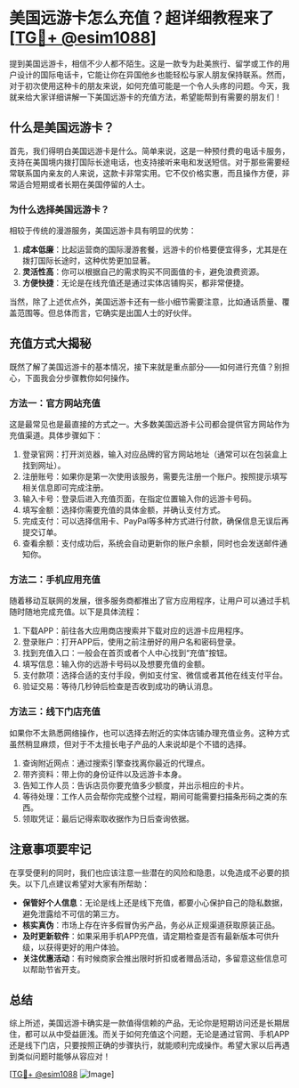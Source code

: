 # 美国远游卡怎么充值？超详细教程来了[[TG💪+ @esim1088](https://t.me/s/esim1088)]

提到美国远游卡，相信不少人都不陌生。这是一款专为赴美旅行、留学或工作的用户设计的国际电话卡，它能让你在异国他乡也能轻松与家人朋友保持联系。然而，对于初次使用这种卡的朋友来说，如何充值可能是一个令人头疼的问题。今天，我就来给大家详细讲解一下美国远游卡的充值方法，希望能帮到有需要的朋友们！

## 什么是美国远游卡？

首先，我们得明白美国远游卡是什么。简单来说，这是一种预付费的电话卡服务，支持在美国境内拨打国际长途电话，也支持接听来电和发送短信。对于那些需要经常联系国内亲友的人来说，这款卡非常实用。它不仅价格实惠，而且操作方便，非常适合短期或者长期在美国停留的人士。

### 为什么选择美国远游卡？

相较于传统的漫游服务，美国远游卡具有明显的优势：

1. **成本低廉**：比起运营商的国际漫游套餐，远游卡的价格要便宜得多，尤其是在拨打国际长途时，这种优势更加显著。
2. **灵活性高**：你可以根据自己的需求购买不同面值的卡，避免浪费资源。
3. **方便快捷**：无论是在线充值还是通过实体店铺购买，都非常便捷。

当然，除了上述优点外，美国远游卡还有一些小细节需要注意，比如通话质量、覆盖范围等。但总体而言，它确实是出国人士的好伙伴。

## 充值方式大揭秘

既然了解了美国远游卡的基本情况，接下来就是重点部分——如何进行充值？别担心，下面我会分步骤教你如何操作。

### 方法一：官方网站充值

这是最常见也是最直接的方式之一。大多数美国远游卡公司都会提供官方网站作为充值渠道。具体步骤如下：

1. 登录官网：打开浏览器，输入对应品牌的官方网站地址（通常可以在包装盒上找到网址）。
2. 注册账号：如果你是第一次使用该服务，需要先注册一个账户。按照提示填写相关信息即可完成注册。
3. 输入卡号：登录后进入充值页面，在指定位置输入你的远游卡号码。
4. 填写金额：选择你需要充值的具体金额，并确认支付方式。
5. 完成支付：可以选择信用卡、PayPal等多种方式进行付款，确保信息无误后再提交订单。
6. 查看余额：支付成功后，系统会自动更新你的账户余额，同时也会发送邮件通知你。

### 方法二：手机应用充值

随着移动互联网的发展，很多服务商都推出了官方应用程序，让用户可以通过手机随时随地完成充值。以下是具体流程：

1. 下载APP：前往各大应用商店搜索并下载对应的远游卡应用程序。
2. 登录账户：打开APP后，使用之前注册好的用户名和密码登录。
3. 找到充值入口：一般会在首页或者个人中心找到“充值”按钮。
4. 填写信息：输入你的远游卡号码以及想要充值的金额。
5. 支付款项：选择合适的支付手段，例如支付宝、微信或者其他在线支付平台。
6. 验证交易：等待几秒钟后检查是否收到成功的确认消息。

### 方法三：线下门店充值

如果你不太熟悉网络操作，也可以选择去附近的实体店铺办理充值业务。这种方式虽然稍显麻烦，但对于不太擅长电子产品的人来说却是个不错的选择。

1. 查询附近网点：通过搜索引擎查找离你最近的代理点。
2. 带齐资料：带上你的身份证件以及远游卡本身。
3. 告知工作人员：告诉店员你要充值多少额度，并出示相应的卡片。
4. 等待处理：工作人员会帮你完成整个过程，期间可能需要扫描条形码之类的东西。
5. 领取凭证：最后记得索取收据作为日后查询依据。

## 注意事项要牢记

在享受便利的同时，我们也应该注意一些潜在的风险和隐患，以免造成不必要的损失。以下几点建议希望对大家有所帮助：

- **保管好个人信息**：无论是线上还是线下充值，都要小心保护自己的隐私数据，避免泄露给不可信的第三方。
- **核实真伪**：市场上存在许多假冒伪劣产品，务必从正规渠道获取原装正品。
- **及时更新软件**：如果采用手机APP充值，请定期检查是否有最新版本可供升级，以获得更好的用户体验。
- **关注优惠活动**：有时候商家会推出限时折扣或者赠品活动，多留意这些信息可以帮助节省开支。

## 总结

综上所述，美国远游卡确实是一款值得信赖的产品，无论你是短期访问还是长期居住，都可以从中受益匪浅。而关于如何充值这个问题，无论是通过官网、手机APP还是线下门店，只要按照正确的步骤执行，就能顺利完成操作。希望大家以后再遇到类似问题时能够从容应对！

[[TG💪+ @esim1088](https://t.me/s/esim1088) ![Image](https://i.postimg.cc/4NQfJmqS/Snipaste-2025-05-13-00-14-12.png)]
